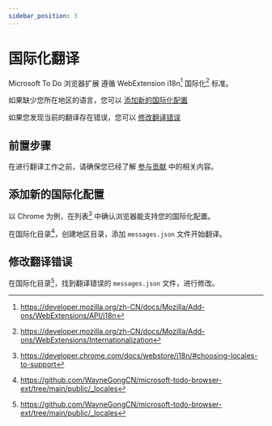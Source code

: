 ```yaml
---
sidebar_position: 3
---
```


# 国际化翻译

Microsoft To Do 浏览器扩展 遵循 WebExtension i18n[^1] 国际化[^2] 标准。

如果缺少您所在地区的语言，您可以 [添加新的国际化配置](#添加新的国际化配置)

如果您发现当前的翻译存在错误，您可以 [修改翻译错误](#修改翻译错误)


## 前置步骤

在进行翻译工作之前，请确保您已经了解 [参与贡献](index.md) 中的相关内容。


## 添加新的国际化配置

以 Chrome 为例，在列表[^3] 中确认浏览器能支持您的国际化配置。

在国际化目录[^4]，创建地区目录，添加 `messages.json` 文件开始翻译。

## 修改翻译错误

在国际化目录[^4]，找到翻译错误的 `messages.json` 文件，进行修改。


[^1]: https://developer.mozilla.org/zh-CN/docs/Mozilla/Add-ons/WebExtensions/API/i18n
[^2]: https://developer.mozilla.org/zh-CN/docs/Mozilla/Add-ons/WebExtensions/Internationalization
[^3]: https://developer.chrome.com/docs/webstore/i18n/#choosing-locales-to-support
[^4]: https://github.com/WayneGongCN/microsoft-todo-browser-ext/tree/main/public/_locales